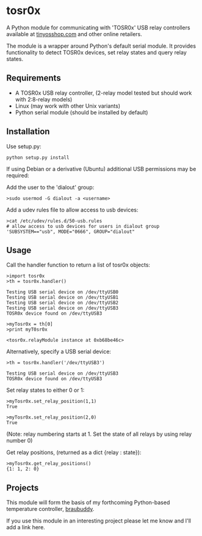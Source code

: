 tosr0x
======================

A Python module for communicating with 'TOSR0x' USB relay controllers available at [tinyosshop.com](http://www.tinyosshop.com/index.php?route=product/product&product_id=365) and other online retailers.

The module is a wrapper around Python's default serial module. It provides functionality to detect TOSR0x devices, set relay states and query relay states.


Requirements
----------------------

* A TOSR0x USB relay controller, (2-relay model tested but should work with 2:8-relay models)
* Linux (may work with other Unix variants)
* Python serial module (should be installed by default)

Installation
----------------------

Use setup.py:

    python setup.py install

If using Debian or a derivative (Ubuntu) additional USB permissions may be required:

 Add the user to the 'dialout' group:

    >sudo usermod -G dialout -a <username>

 Add a udev rules file to allow access to usb devices:

    >cat /etc/udev/rules.d/50-usb.rules
    # allow access to usb devices for users in dialout group
    'SUBSYSTEM=="usb", MODE="0666", GROUP="dialout"

Usage
----------------------

Call the handler function to return a list of tosr0x objects:

    >import tosr0x
    >th = tosr0x.handler()

    Testing USB serial device on /dev/ttyUSB0
    Testing USB serial device on /dev/ttyUSB1
    Testing USB serial device on /dev/ttyUSB2
    Testing USB serial device on /dev/ttyUSB3
    TOSR0x device found on /dev/ttyUSB3

    >myTosr0x = th[0]
    >print myT0sr0x

    <tosr0x.relayModule instance at 0xb68be46c>

Alternatively, specify a USB serial device: 

    >th = tosr0x.handler('/dev/ttyUSB3')

    Testing USB serial device on /dev/ttyUSB3
    TOSR0x device found on /dev/ttyUSB3

Set relay states to either 0 or 1:

    >myTosr0x.set_relay_position(1,1)
    True

    >myTosr0x.set_relay_position(2,0)
    True

(Note: relay numbering starts at 1. Set the state of all relays by using relay number 0)

Get relay positions, (returned as a dict {relay : state}):

    >myTosr0x.get_relay_positions()
    {1: 1, 2: 0}

Projects
----------------------

This module will form the basis of my forthcoming Python-based temperature controller, [braubuddy](https://github.com/jstewart101/braubuddy).

If you use this module in an interesting project please let me know and I'll add a link here.

